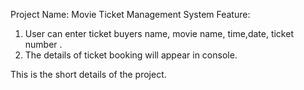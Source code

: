 Project Name: Movie Ticket Management System 
Feature:
1. User can enter ticket buyers name, movie name, time,date, ticket number .
2. The details of ticket booking will appear in console.

This is the short details of the project.
